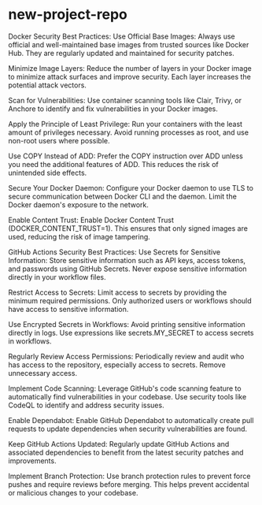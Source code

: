 # new-project-repo
Docker Security Best Practices:
Use Official Base Images:
Always use official and well-maintained base images from trusted sources like Docker Hub. They are regularly updated and maintained for security patches.

Minimize Image Layers:
Reduce the number of layers in your Docker image to minimize attack surfaces and improve security. Each layer increases the potential attack vectors.

Scan for Vulnerabilities:
Use container scanning tools like Clair, Trivy, or Anchore to identify and fix vulnerabilities in your Docker images.

Apply the Principle of Least Privilege:
Run your containers with the least amount of privileges necessary. Avoid running processes as root, and use non-root users where possible.

Use COPY Instead of ADD:
Prefer the COPY instruction over ADD unless you need the additional features of ADD. This reduces the risk of unintended side effects.

Secure Your Docker Daemon:
Configure your Docker daemon to use TLS to secure communication between Docker CLI and the daemon. Limit the Docker daemon's exposure to the network.

Enable Content Trust:
Enable Docker Content Trust (DOCKER_CONTENT_TRUST=1). This ensures that only signed images are used, reducing the risk of image tampering.

GitHub Actions Security Best Practices:
Use Secrets for Sensitive Information:
Store sensitive information such as API keys, access tokens, and passwords using GitHub Secrets. Never expose sensitive information directly in your workflow files.

Restrict Access to Secrets:
Limit access to secrets by providing the minimum required permissions. Only authorized users or workflows should have access to sensitive information.

Use Encrypted Secrets in Workflows:
Avoid printing sensitive information directly in logs. Use expressions like secrets.MY_SECRET to access secrets in workflows.

Regularly Review Access Permissions:
Periodically review and audit who has access to the repository, especially access to secrets. Remove unnecessary access.

Implement Code Scanning:
Leverage GitHub's code scanning feature to automatically find vulnerabilities in your codebase. Use security tools like CodeQL to identify and address security issues.

Enable Dependabot:
Enable GitHub Dependabot to automatically create pull requests to update dependencies when security vulnerabilities are found.

Keep GitHub Actions Updated:
Regularly update GitHub Actions and associated dependencies to benefit from the latest security patches and improvements.

Implement Branch Protection:
Use branch protection rules to prevent force pushes and require reviews before merging. This helps prevent accidental or malicious changes to your codebase.
